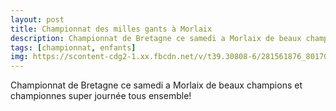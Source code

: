 ```yaml
---
layout: post
title: Championnat des milles gants à Morlaix
description: Championnat de Bretagne ce samedi a Morlaix de beaux champions et championnes super journée tous ensemble!
tags: [championnat, enfants]
img: https://scontent-cdg2-1.xx.fbcdn.net/v/t39.30808-6/281561876_801705247873098_5695859003127342302_n.jpg?_nc_cat=111&ccb=1-7&_nc_sid=a26aad&_nc_ohc=kyRIs_xO3lkAX_Kk4wz&_nc_oc=AQmXOG_M6cDpOWeNrsOOR9j-aDFnmRfW00xHHLMocHR7Uk-oFP9-sdeeNpAg6sF2q8E&_nc_ht=scontent-cdg2-1.xx&oh=00_AT_RdP_jsztOevJmNLTPanCnVRyjrwmOM_VlmrsiaE2QUA&oe=62AB94F1
---
```


Championnat de Bretagne ce samedi a Morlaix de beaux champions et championnes super journée tous ensemble!